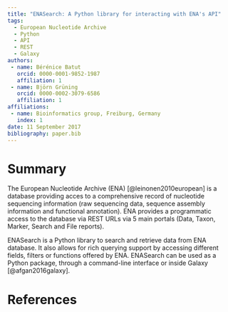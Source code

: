 ```yaml
---
title: "ENASearch: A Python library for interacting with ENA's API"
tags:
  - European Nucleotide Archive
  - Python
  - API
  - REST
  - Galaxy
authors:
 - name: Bérénice Batut
   orcid: 0000-0001-9852-1987
   affiliation: 1
 - name: Björn Grüning
   orcid: 0000-0002-3079-6586
   affiliation: 1
affiliations:
 - name: Bioinformatics group, Freiburg, Germany
   index: 1
date: 11 September 2017
bibliography: paper.bib
---
```


# Summary

The European Nucleotide Archive (ENA) [@leinonen2010european] is a database providing acces to a comprehensive record of nucleotide sequencing information (raw sequencing data, sequence assembly information and functional annotation). ENA provides a programmatic access to the database via REST URLs via 5 main portals (Data, Taxon, Marker, Search and File reports).

ENASearch is a Python library to search and retrieve data from ENA database. It also allows for rich querying support by accessing different fields, filters or functions offered by ENA. ENASearch can be used as a Python package, through a command-line interface or inside Galaxy [@afgan2016galaxy].

# References